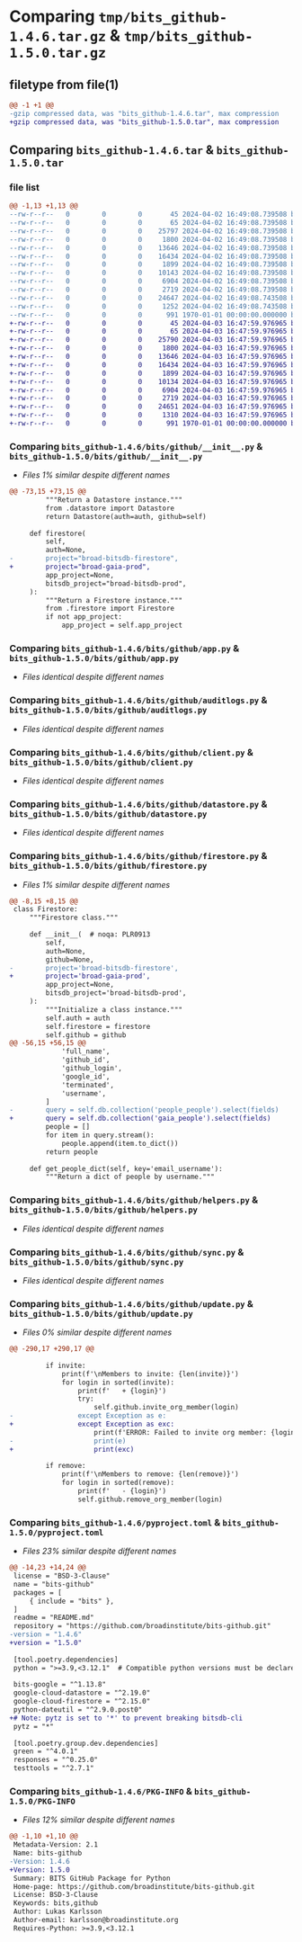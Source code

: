 # Comparing `tmp/bits_github-1.4.6.tar.gz` & `tmp/bits_github-1.5.0.tar.gz`

## filetype from file(1)

```diff
@@ -1 +1 @@
-gzip compressed data, was "bits_github-1.4.6.tar", max compression
+gzip compressed data, was "bits_github-1.5.0.tar", max compression
```

## Comparing `bits_github-1.4.6.tar` & `bits_github-1.5.0.tar`

### file list

```diff
@@ -1,13 +1,13 @@
--rw-r--r--   0        0        0       45 2024-04-02 16:49:08.739508 bits_github-1.4.6/README.md
--rw-r--r--   0        0        0       65 2024-04-02 16:49:08.739508 bits_github-1.4.6/bits/__init__.py
--rw-r--r--   0        0        0    25797 2024-04-02 16:49:08.739508 bits_github-1.4.6/bits/github/__init__.py
--rw-r--r--   0        0        0     1800 2024-04-02 16:49:08.739508 bits_github-1.4.6/bits/github/app.py
--rw-r--r--   0        0        0    13646 2024-04-02 16:49:08.739508 bits_github-1.4.6/bits/github/auditlogs.py
--rw-r--r--   0        0        0    16434 2024-04-02 16:49:08.739508 bits_github-1.4.6/bits/github/client.py
--rw-r--r--   0        0        0     1899 2024-04-02 16:49:08.739508 bits_github-1.4.6/bits/github/datastore.py
--rw-r--r--   0        0        0    10143 2024-04-02 16:49:08.739508 bits_github-1.4.6/bits/github/firestore.py
--rw-r--r--   0        0        0     6904 2024-04-02 16:49:08.739508 bits_github-1.4.6/bits/github/helpers.py
--rw-r--r--   0        0        0     2719 2024-04-02 16:49:08.739508 bits_github-1.4.6/bits/github/sync.py
--rw-r--r--   0        0        0    24647 2024-04-02 16:49:08.743508 bits_github-1.4.6/bits/github/update.py
--rw-r--r--   0        0        0     1252 2024-04-02 16:49:08.743508 bits_github-1.4.6/pyproject.toml
--rw-r--r--   0        0        0      991 1970-01-01 00:00:00.000000 bits_github-1.4.6/PKG-INFO
+-rw-r--r--   0        0        0       45 2024-04-03 16:47:59.976965 bits_github-1.5.0/README.md
+-rw-r--r--   0        0        0       65 2024-04-03 16:47:59.976965 bits_github-1.5.0/bits/__init__.py
+-rw-r--r--   0        0        0    25790 2024-04-03 16:47:59.976965 bits_github-1.5.0/bits/github/__init__.py
+-rw-r--r--   0        0        0     1800 2024-04-03 16:47:59.976965 bits_github-1.5.0/bits/github/app.py
+-rw-r--r--   0        0        0    13646 2024-04-03 16:47:59.976965 bits_github-1.5.0/bits/github/auditlogs.py
+-rw-r--r--   0        0        0    16434 2024-04-03 16:47:59.976965 bits_github-1.5.0/bits/github/client.py
+-rw-r--r--   0        0        0     1899 2024-04-03 16:47:59.976965 bits_github-1.5.0/bits/github/datastore.py
+-rw-r--r--   0        0        0    10134 2024-04-03 16:47:59.976965 bits_github-1.5.0/bits/github/firestore.py
+-rw-r--r--   0        0        0     6904 2024-04-03 16:47:59.976965 bits_github-1.5.0/bits/github/helpers.py
+-rw-r--r--   0        0        0     2719 2024-04-03 16:47:59.976965 bits_github-1.5.0/bits/github/sync.py
+-rw-r--r--   0        0        0    24651 2024-04-03 16:47:59.976965 bits_github-1.5.0/bits/github/update.py
+-rw-r--r--   0        0        0     1310 2024-04-03 16:47:59.976965 bits_github-1.5.0/pyproject.toml
+-rw-r--r--   0        0        0      991 1970-01-01 00:00:00.000000 bits_github-1.5.0/PKG-INFO
```

### Comparing `bits_github-1.4.6/bits/github/__init__.py` & `bits_github-1.5.0/bits/github/__init__.py`

 * *Files 1% similar despite different names*

```diff
@@ -73,15 +73,15 @@
         """Return a Datastore instance."""
         from .datastore import Datastore
         return Datastore(auth=auth, github=self)
 
     def firestore(
         self,
         auth=None,
-        project="broad-bitsdb-firestore",
+        project="broad-gaia-prod",
         app_project=None,
         bitsdb_project="broad-bitsdb-prod",
     ):
         """Return a Firestore instance."""
         from .firestore import Firestore
         if not app_project:
             app_project = self.app_project
```

### Comparing `bits_github-1.4.6/bits/github/app.py` & `bits_github-1.5.0/bits/github/app.py`

 * *Files identical despite different names*

### Comparing `bits_github-1.4.6/bits/github/auditlogs.py` & `bits_github-1.5.0/bits/github/auditlogs.py`

 * *Files identical despite different names*

### Comparing `bits_github-1.4.6/bits/github/client.py` & `bits_github-1.5.0/bits/github/client.py`

 * *Files identical despite different names*

### Comparing `bits_github-1.4.6/bits/github/datastore.py` & `bits_github-1.5.0/bits/github/datastore.py`

 * *Files identical despite different names*

### Comparing `bits_github-1.4.6/bits/github/firestore.py` & `bits_github-1.5.0/bits/github/firestore.py`

 * *Files 1% similar despite different names*

```diff
@@ -8,15 +8,15 @@
 class Firestore:
     """Firestore class."""
 
     def __init__(  # noqa: PLR0913
         self,
         auth=None,
         github=None,
-        project='broad-bitsdb-firestore',
+        project='broad-gaia-prod',
         app_project=None,
         bitsdb_project='broad-bitsdb-prod',
     ):
         """Initialize a class instance."""
         self.auth = auth
         self.firestore = firestore
         self.github = github
@@ -56,15 +56,15 @@
             'full_name',
             'github_id',
             'github_login',
             'google_id',
             'terminated',
             'username',
         ]
-        query = self.db.collection('people_people').select(fields)
+        query = self.db.collection('gaia_people').select(fields)
         people = []
         for item in query.stream():
             people.append(item.to_dict())
         return people
 
     def get_people_dict(self, key='email_username'):
         """Return a dict of people by username."""
```

### Comparing `bits_github-1.4.6/bits/github/helpers.py` & `bits_github-1.5.0/bits/github/helpers.py`

 * *Files identical despite different names*

### Comparing `bits_github-1.4.6/bits/github/sync.py` & `bits_github-1.5.0/bits/github/sync.py`

 * *Files identical despite different names*

### Comparing `bits_github-1.4.6/bits/github/update.py` & `bits_github-1.5.0/bits/github/update.py`

 * *Files 0% similar despite different names*

```diff
@@ -290,17 +290,17 @@
 
         if invite:
             print(f'\nMembers to invite: {len(invite)}')
             for login in sorted(invite):
                 print(f'   + {login}')
                 try:
                     self.github.invite_org_member(login)
-                except Exception as e:
+                except Exception as exc:
                     print(f'ERROR: Failed to invite org member: {login}')
-                    print(e)
+                    print(exc)
 
         if remove:
             print(f'\nMembers to remove: {len(remove)}')
             for login in sorted(remove):
                 print(f'   - {login}')
                 self.github.remove_org_member(login)
```

### Comparing `bits_github-1.4.6/pyproject.toml` & `bits_github-1.5.0/pyproject.toml`

 * *Files 23% similar despite different names*

```diff
@@ -14,23 +14,24 @@
 license = "BSD-3-Clause"
 name = "bits-github"
 packages = [
     { include = "bits" },
 ]
 readme = "README.md"
 repository = "https://github.com/broadinstitute/bits-github.git"
-version = "1.4.6"
+version = "1.5.0"
 
 [tool.poetry.dependencies]
 python = ">=3.9,<3.12.1"  # Compatible python versions must be declared here
 
 bits-google = "^1.13.8"
 google-cloud-datastore = "^2.19.0"
 google-cloud-firestore = "^2.15.0"
 python-dateutil = "^2.9.0.post0"
+# Note: pytz is set to '*' to prevent breaking bitsdb-cli
 pytz = "*"
 
 [tool.poetry.group.dev.dependencies]
 green = "^4.0.1"
 responses = "^0.25.0"
 testtools = "^2.7.1"
```

### Comparing `bits_github-1.4.6/PKG-INFO` & `bits_github-1.5.0/PKG-INFO`

 * *Files 12% similar despite different names*

```diff
@@ -1,10 +1,10 @@
 Metadata-Version: 2.1
 Name: bits-github
-Version: 1.4.6
+Version: 1.5.0
 Summary: BITS GitHub Package for Python
 Home-page: https://github.com/broadinstitute/bits-github.git
 License: BSD-3-Clause
 Keywords: bits,github
 Author: Lukas Karlsson
 Author-email: karlsson@broadinstitute.org
 Requires-Python: >=3.9,<3.12.1
```

